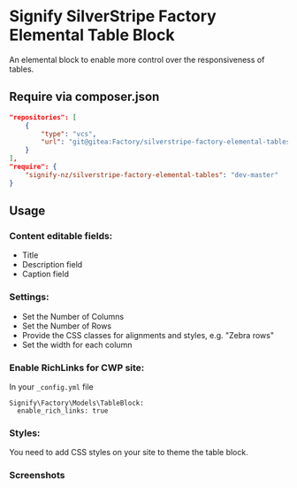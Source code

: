 # Signify SilverStripe Factory Elemental Table Block
An elemental block to enable more control over the responsiveness of tables.

## Require via composer.json
```json
"repositories": [
    {
        "type": "vcs",
        "url": "git@gitea:Factory/silverstripe-factory-elemental-tables.git"
    }
],
"require": {
    "signify-nz/silverstripe-factory-elemental-tables": "dev-master"
}
```

## Usage

### Content editable fields:
* Title
* Description field
* Caption field

### Settings:
* Set the Number of Columns
* Set the Number of Rows
* Provide the CSS classes for alignments and styles, e.g. "Zebra rows"
* Set the width for each column

### Enable RichLinks for CWP site:
In your ```_config.yml``` file
```
Signify\Factory\Models\TableBlock:
  enable_rich_links: true
```

### Styles:
You need to add CSS styles on your site to theme the table block.

### Screenshots
[content]: images/content.png
[table-items]: images/table-items.png
[settings-1]: images/settings-1.png
[settings-2]: images/settings-2.png
